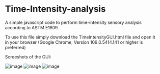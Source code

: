 # Time-Intensity-analysis
A simple javascript code to perform time-intensity sensory analysis according to ASTM E1909.

To use this file simply download the TimeIntensityGUI.html file and open it in your browser (Google Chrome, Version 109.0.5414.141 or higher is preferred)

Screeshots of the GUI:

![image](https://github.com/SarkisyanVaruzhan/Time-Intensity-analysis/assets/53826578/da8381f9-9971-429d-9c5c-6698a0f1fcdc)
![image](https://github.com/SarkisyanVaruzhan/Time-Intensity-analysis/assets/53826578/eaaef1ec-cabe-4cd6-9350-e8eb5753bdd9)
![image](https://github.com/SarkisyanVaruzhan/Time-Intensity-analysis/assets/53826578/802e60db-7194-4af8-9d3b-378e51d3d94c)




